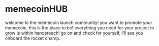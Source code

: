 # memecoinHUB
welcome to the memecoin launch community! you want to promote your memecoin, this is the place to be! everything you need for your project to grow is within handsreach! go on and check for yourself, i'll see you onboard the rocket champ.
